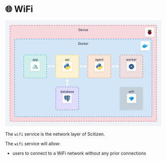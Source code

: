 # 🌐 WiFi 

![Wifi Schema](../docs/assets/wifi.png)

The `wifi` service is the network layer of Scitizen.

The `wifi` service will allow:
* users to connect to a WiFi network without any prior connections
